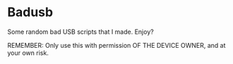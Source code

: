 # Badusb
Some random bad USB scripts that I made. Enjoy?

REMEMBER: Only use this with permission OF THE DEVICE OWNER, and at your own risk. 
